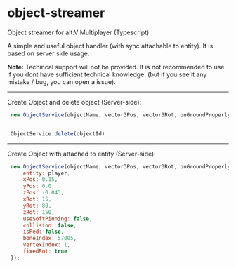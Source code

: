 # object-streamer

Object streamer for alt:V Multiplayer (Typescript)



A simple and useful object handler (with sync attachable to entity). It is based on server side usage.



**Note:** Techincal support will not be provided. It is not recommended to use if you dont have sufficient technical knowledge. (but if you see it any mistake / bug, you can open a issue).



---

Create Object and delete object (Server-side):

```javascript
 new ObjectService(objectName, vector3Pos, vector3Rot, onGroundProperly);


 ObjectService.delete(objectId)
```
---

Create Object with attached to entity (Server-side):

```javascript
 new ObjectService(objectName, vector3Pos, vector3Rot, onGroundProperly, {
     entity: player,
     xPos: 0.15,
     yPos: 0.0,
     zPos: -0.043,
     xRot: 15,
     yRot: 80,
     zRot: 150,
     useSoftPinning: false,
     collision: false,
     isPed: false,
     boneIndex: 57005,
     vertexIndex: 1,
     fixedRot: true
 });
```
